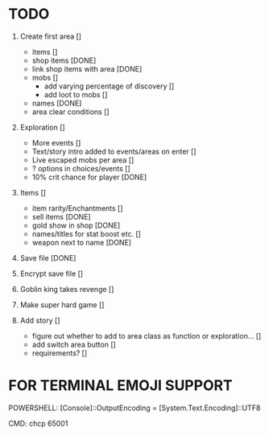 # TODO

1. Create first area []
    - items []
    - shop items [DONE]
    - link shop items with area [DONE]
    - mobs []
        - add varying percentage of discovery []
        - add loot to mobs []
    - names [DONE]
    - area clear conditions []

2. Exploration []
    - More events []
    - Text/story intro added to events/areas on enter []
    - Live escaped mobs per area []
    - ? options in choices/events []
    - 10% crit chance for player [DONE]

3. Items []
    - item rarity/Enchantments []
    - sell items [DONE]
    - gold show in shop [DONE]
    - names/titles for stat boost etc. []
    - weapon next to name [DONE]

4. Save file [DONE]
5. Encrypt save file []
6. Goblin king takes revenge []
7. Make super hard game []
8. Add story []
    - figure out whether to add to area class as function or exploration... []
    - add switch area button []
    - requirements? []


# FOR TERMINAL EMOJI SUPPORT
POWERSHELL:
[Console]::OutputEncoding = [System.Text.Encoding]::UTF8

CMD:
chcp 65001

